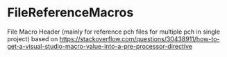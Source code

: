 # FileReferenceMacros
File Macro Header (mainly for reference pch files for multiple pch in single project) based on https://stackoverflow.com/questions/30438911/how-to-get-a-visual-studio-macro-value-into-a-pre-processor-directive
